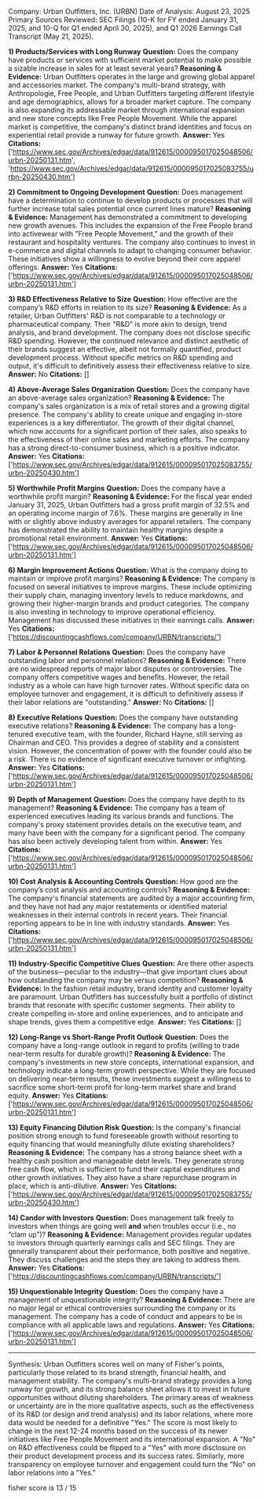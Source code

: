 Company: Urban Outfitters, Inc. (URBN)
Date of Analysis: August 23, 2025
Primary Sources Reviewed: SEC Filings (10-K for FY ended January 31, 2025, and 10-Q for Q1 ended April 30, 2025), and Q1 2026 Earnings Call Transcript (May 21, 2025).

**1) Products/Services with Long Runway**
**Question:** Does the company have products or services with sufficient market potential to make possible a sizable increase in sales for at least several years?
**Reasoning & Evidence:** Urban Outfitters operates in the large and growing global apparel and accessories market. The company's multi-brand strategy, with Anthropologie, Free People, and Urban Outfitters targeting different lifestyle and age demographics, allows for a broader market capture. The company is also expanding its addressable market through international expansion and new store concepts like Free People Movement. While the apparel market is competitive, the company's distinct brand identities and focus on experiential retail provide a runway for future growth.
**Answer:** Yes
**Citations:** ['https://www.sec.gov/Archives/edgar/data/912615/000095017025048506/urbn-20250131.htm', 'https://www.sec.gov/Archives/edgar/data/912615/000095017025083755/urbn-20250430.htm']

**2) Commitment to Ongoing Development**
**Question:** Does management have a determination to continue to develop products or processes that will further increase total sales potential once current lines mature?
**Reasoning & Evidence:** Management has demonstrated a commitment to developing new growth avenues. This includes the expansion of the Free People brand into activewear with "Free People Movement," and the growth of their restaurant and hospitality ventures. The company also continues to invest in e-commerce and digital channels to adapt to changing consumer behavior. These initiatives show a willingness to evolve beyond their core apparel offerings.
**Answer:** Yes
**Citations:** ['https://www.sec.gov/Archives/edgar/data/912615/000095017025048506/urbn-20250131.htm']

**3) R&D Effectiveness Relative to Size**
**Question:** How effective are the company’s R&D efforts in relation to its size?
**Reasoning & Evidence:** As a retailer, Urban Outfitters' R&D is not comparable to a technology or pharmaceutical company. Their "R&D" is more akin to design, trend analysis, and brand development. The company does not disclose specific R&D spending. However, the continued relevance and distinct aesthetic of their brands suggest an effective, albeit not formally quantified, product development process. Without specific metrics on R&D spending and output, it's difficult to definitively assess their effectiveness relative to size.
**Answer:** No
**Citations:** []

**4) Above-Average Sales Organization**
**Question:** Does the company have an above-average sales organization?
**Reasoning & Evidence:** The company's sales organization is a mix of retail stores and a growing digital presence. The company's ability to create unique and engaging in-store experiences is a key differentiator. The growth of their digital channel, which now accounts for a significant portion of their sales, also speaks to the effectiveness of their online sales and marketing efforts. The company has a strong direct-to-consumer business, which is a positive indicator.
**Answer:** Yes
**Citations:** ['https://www.sec.gov/Archives/edgar/data/912615/000095017025083755/urbn-20250430.htm']

**5) Worthwhile Profit Margins**
**Question:** Does the company have a worthwhile profit margin?
**Reasoning & Evidence:** For the fiscal year ended January 31, 2025, Urban Outfitters had a gross profit margin of 32.5% and an operating income margin of 7.6%. These margins are generally in line with or slightly above industry averages for apparel retailers. The company has demonstrated the ability to maintain healthy margins despite a promotional retail environment.
**Answer:** Yes
**Citations:** ['https://www.sec.gov/Archives/edgar/data/912615/000095017025048506/urbn-20250131.htm']

**6) Margin Improvement Actions**
**Question:** What is the company doing to maintain or improve profit margins?
**Reasoning & Evidence:** The company is focused on several initiatives to improve margins. These include optimizing their supply chain, managing inventory levels to reduce markdowns, and growing their higher-margin brands and product categories. The company is also investing in technology to improve operational efficiency. Management has discussed these initiatives in their earnings calls.
**Answer:** Yes
**Citations:** ['https://discountingcashflows.com/company/URBN/transcripts/']

**7) Labor & Personnel Relations**
**Question:** Does the company have outstanding labor and personnel relations?
**Reasoning & Evidence:** There are no widespread reports of major labor disputes or controversies. The company offers competitive wages and benefits. However, the retail industry as a whole can have high turnover rates. Without specific data on employee turnover and engagement, it is difficult to definitively assess if their labor relations are "outstanding."
**Answer:** No
**Citations:** []

**8) Executive Relations**
**Question:** Does the company have outstanding executive relations?
**Reasoning & Evidence:** The company has a long-tenured executive team, with the founder, Richard Hayne, still serving as Chairman and CEO. This provides a degree of stability and a consistent vision. However, the concentration of power with the founder could also be a risk. There is no evidence of significant executive turnover or infighting.
**Answer:** Yes
**Citations:** ['https://www.sec.gov/Archives/edgar/data/912615/000095017025048506/urbn-20250131.htm']

**9) Depth of Management**
**Question:** Does the company have depth to its management?
**Reasoning & Evidence:** The company has a team of experienced executives leading its various brands and functions. The company's proxy statement provides details on the executive team, and many have been with the company for a significant period. The company has also been actively developing talent from within.
**Answer:** Yes
**Citations:** ['https://www.sec.gov/Archives/edgar/data/912615/000095017025048506/urbn-20250131.htm']

**10) Cost Analysis & Accounting Controls**
**Question:** How good are the company’s cost analysis and accounting controls?
**Reasoning & Evidence:** The company's financial statements are audited by a major accounting firm, and they have not had any major restatements or identified material weaknesses in their internal controls in recent years. Their financial reporting appears to be in line with industry standards.
**Answer:** Yes
**Citations:** ['https://www.sec.gov/Archives/edgar/data/912615/000095017025048506/urbn-20250131.htm']

**11) Industry-Specific Competitive Clues**
**Question:** Are there other aspects of the business—peculiar to the industry—that give important clues about how outstanding the company may be versus competition?
**Reasoning & Evidence:** In the fashion retail industry, brand identity and customer loyalty are paramount. Urban Outfitters has successfully built a portfolio of distinct brands that resonate with specific customer segments. Their ability to create compelling in-store and online experiences, and to anticipate and shape trends, gives them a competitive edge.
**Answer:** Yes
**Citations:** []

**12) Long-Range vs Short-Range Profit Outlook**
**Question:** Does the company have a long-range outlook in regard to profits (willing to trade near-term results for durable growth)?
**Reasoning & Evidence:** The company's investments in new store concepts, international expansion, and technology indicate a long-term growth perspective. While they are focused on delivering near-term results, these investments suggest a willingness to sacrifice some short-term profit for long-term market share and brand equity.
**Answer:** Yes
**Citations:** ['https://www.sec.gov/Archives/edgar/data/912615/000095017025048506/urbn-20250131.htm']

**13) Equity Financing Dilution Risk**
**Question:** Is the company's financial position strong enough to fund foreseeable growth without resorting to equity financing that would meaningfully dilute existing shareholders?
**Reasoning & Evidence:** The company has a strong balance sheet with a healthy cash position and manageable debt levels. They generate strong free cash flow, which is sufficient to fund their capital expenditures and other growth initiatives. They also have a share repurchase program in place, which is anti-dilutive.
**Answer:** Yes
**Citations:** ['https://www.sec.gov/Archives/edgar/data/912615/000095017025083755/urbn-20250430.htm']

**14) Candor with Investors**
**Question:** Does management talk freely to investors when things are going well **and** when troubles occur (i.e., no “clam up”)?
**Reasoning & Evidence:** Management provides regular updates to investors through quarterly earnings calls and SEC filings. They are generally transparent about their performance, both positive and negative. They discuss challenges and the steps they are taking to address them.
**Answer:** Yes
**Citations:** ['https://discountingcashflows.com/company/URBN/transcripts/']

**15) Unquestionable Integrity**
**Question:** Does the company have a management of unquestionable integrity?
**Reasoning & Evidence:** There are no major legal or ethical controversies surrounding the company or its management. The company has a code of conduct and appears to be in compliance with all applicable laws and regulations.
**Answer:** Yes
**Citations:** ['https://www.sec.gov/Archives/edgar/data/912615/000095017025048506/urbn-20250131.htm']

---
Synthesis:
Urban Outfitters scores well on many of Fisher's points, particularly those related to its brand strength, financial health, and management stability. The company's multi-brand strategy provides a long runway for growth, and its strong balance sheet allows it to invest in future opportunities without diluting shareholders. The primary areas of weakness or uncertainty are in the more qualitative aspects, such as the effectiveness of its R&D (or design and trend analysis) and its labor relations, where more data would be needed for a definitive "Yes." The score is most likely to change in the next 12-24 months based on the success of its newer initiatives like Free People Movement and its international expansion. A "No" on R&D effectiveness could be flipped to a "Yes" with more disclosure on their product development process and its success rates. Similarly, more transparency on employee turnover and engagement could turn the "No" on labor relations into a "Yes."

fisher score is 13 / 15